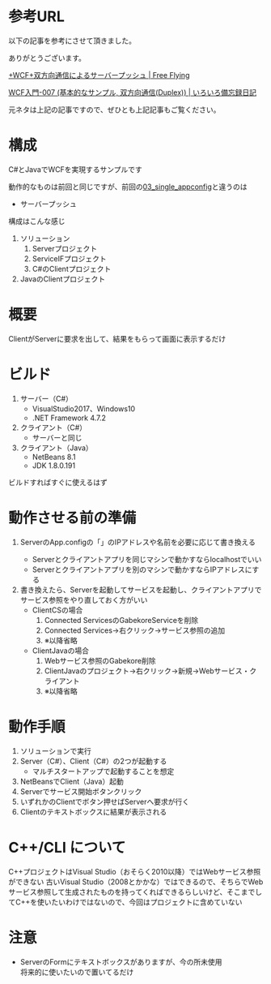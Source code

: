 # 参考URL

以下の記事を参考にさせて頂きました。

ありがとうございます。

[+WCF+双方向通信によるサーバープッシュ | Free Flying](http://tuotehhou.y.ribbon.to/index.php?%2BWCF%2B%E5%8F%8C%E6%96%B9%E5%90%91%E9%80%9A%E4%BF%A1%E3%81%AB%E3%82%88%E3%82%8B%E3%82%B5%E3%83%BC%E3%83%90%E3%83%BC%E3%83%97%E3%83%83%E3%82%B7%E3%83%A5)

[WCF入門-007 (基本的なサンプル, 双方向通信(Duplex)) | いろいろ備忘録日記](https://devlights.hatenablog.com/entry/20111023/p2)


元ネタは上記の記事ですので、ぜひとも上記記事もご覧ください。


# 構成
C#とJavaでWCFを実現するサンプルです

動作的なものは前回と同じですが、前回の[03_single_appconfig](https://github.com/gabekore/CSharp/tree/master/WCF/03_single_appconfig)と違うのは
- サーバープッシュ


構成はこんな感じ

1. ソリューション
   1. Serverプロジェクト
   1. ServiceIFプロジェクト
   1. C#のClientプロジェクト
1. JavaのClientプロジェクト


# 概要
ClientがServerに要求を出して、結果をもらって画面に表示するだけ

# ビルド
1. サーバー（C#）
   - VisualStudio2017、Windows10
   - .NET Framework 4.7.2
2. クライアント（C#）
   - サーバーと同じ
3. クライアント（Java）
   - NetBeans 8.1
   - JDK 1.8.0.191

ビルドすればすぐに使えるはず


# 動作させる前の準備
1. ServerのApp.configの「<add baseAddress="http://localhost:8081/Gabekore"/>」のIPアドレスや名前を必要に応じて書き換える
   - Serverとクライアントアプリを同じマシンで動かすならlocalhostでいい
   - Serverとクライアントアプリを別のマシンで動かすならIPアドレスにする
2. 書き換えたら、Serverを起動してサービスを起動し、クライアントアプリでサービス参照をやり直しておく方がいい
   - ClientCSの場合
      1. Connected ServicesのGabekoreServiceを削除
      1. Connected Services→右クリック→サービス参照の追加
      1. ※以降省略
   - ClientJavaの場合
      1. Webサービス参照のGabekore削除
      1. ClientJavaのプロジェクト→右クリック→新規→Webサービス・クライアント
      1. ※以降省略


# 動作手順
1. ソリューションで実行
1. Server（C#）、Client（C#）の2つが起動する
   - マルチスタートアップで起動することを想定
1. NetBeansでClient（Java）起動
1. Serverでサービス開始ボタンクリック
1. いずれかのClientでボタン押せばServerへ要求が行く
1. Clientのテキストボックスに結果が表示される


# C++/CLI について
C++プロジェクトはVisual Studio（おそらく2010以降）ではWebサービス参照ができない
古いVisual Studio（2008とかかな）ではできるので、そちらでWebサービス参照して生成されたものを持ってくればできるらしいけど、そこまでしてC++を使いたいわけではないので、今回はプロジェクトに含めていない


# 注意
- ServerのFormにテキストボックスがありますが、今の所未使用  
将来的に使いたいので置いてるだけ
